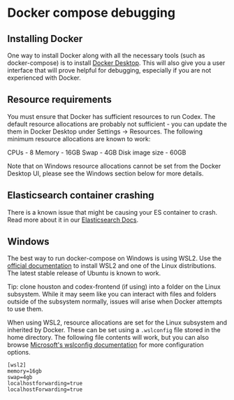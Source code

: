 # Docker compose debugging

## Installing Docker 

One way to install Docker along with all the necessary tools (such as docker-compose) is to install [Docker Desktop](https://www.docker.com/products/docker-desktop/). This will also give you a user interface that will prove helpful for debugging, especially if you are not experienced with Docker.

## Resource requirements 

You must ensure that Docker has sufficient resources to run Codex. The default resource allocations are probably not sufficient - you can update the them in Docker Desktop under Settings -> Resources. The following minimum resource allocations are known to work:

CPUs - 8
Memory - 16GB
Swap - 4GB
Disk image size - 60GB

Note that on Windows resource allocations cannot be set from the Docker Desktop UI, please see the Windows section below for more details.

## Elasticsearch container crashing 

There is a known issue that might be causing your ES container to crash. Read more about it in our [Elasticsearch Docs](https://docs.wildme.org/docs/developers/elasticsearch#1--sysctl-resource-limits).

## Windows 

The best way to run docker-compose on Windows is using WSL2. Use the [official documentation](https://docs.microsoft.com/en-us/windows/wsl/install) to install WSL2 and one of the Linux distributions. The latest stable release of Ubuntu is known to work.

Tip: clone houston and codex-frontend (if using) into a folder on the Linux subsystem. While it may seem like you can interact with files and folders outside of the subsystem normally, issues will arise when Docker attempts to use them. 

When using WSL2, resource allocations are set for the Linux subsystem and inherited by Docker. These can be set using a `.wslconfig` file stored in the home directory. The following file contents will work, but you can also browse [Microsoft's wslconfig documentation](https://docs.microsoft.com/en-us/windows/wsl/wsl-config) for more configuration options.

```
[wsl2]
memory=16gb
swap=4gb
localhostforwarding=true
localhostForwarding=true
```
